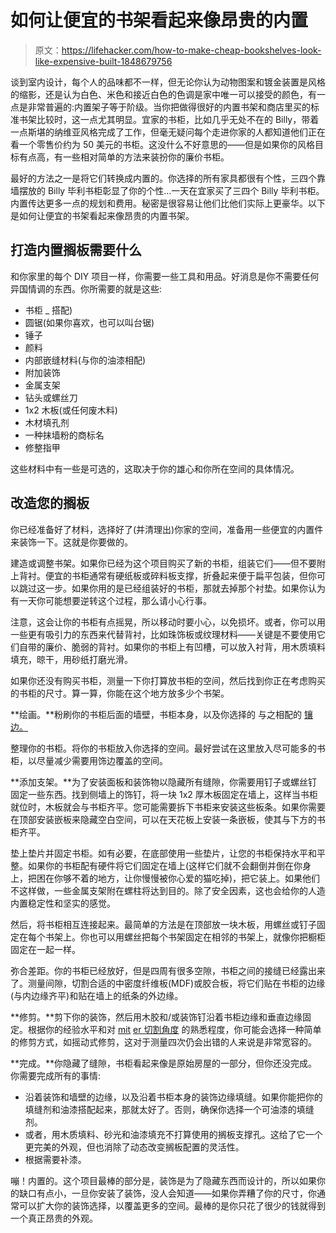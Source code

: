 # 如何让便宜的书架看起来像昂贵的内置

> 原文：<https://lifehacker.com/how-to-make-cheap-bookshelves-look-like-expensive-built-1848679756>

谈到室内设计，每个人的品味都不一样，但无论你认为动物图案和镀金装置是风格的缩影，还是认为白色、米色和接近白色的色调是家中唯一可以接受的颜色，有一点是非常普遍的:内置架子等于阶级。当你把做得很好的内置书架和商店里买的标准书架比较时，这一点尤其明显。宜家的书柜，比如几乎无处不在的 Billy，带着一点斯堪的纳维亚风格完成了工作，但毫无疑问每个走进你家的人都知道他们正在看一个零售价约为 50 美元的书柜。这没什么不好意思的——但是如果你的风格目标有点高，有一些相对简单的方法来装扮你的廉价书柜。



最好的方法之一是将它们转换成内置的。你选择的所有家具都很有个性，三四个靠墙摆放的 Billy 毕利书柜彰显了你的个性...一天在宜家买了三四个 Billy 毕利书柜。内置传达更多一点的规划和费用。秘密是很容易让他们比他们实际上更豪华。以下是如何让便宜的书架看起来像昂贵的内置书架。

## 打造内置搁板需要什么

和你家里的每个 DIY 项目一样，你需要一些工具和用品。好消息是你不需要任何异国情调的东西。你所需要的就是这些:

*   书柜 _ 搭配)
*   圆锯(如果你喜欢，也可以叫台锯)
*   锤子
*   颜料
*   内部嵌缝材料(与你的油漆相配)
*   附加装饰
*   金属支架
*   钻头或螺丝刀
*   1x2 木板(或任何废木料)
*   木材填孔剂
*   一种抹墙粉的商标名
*   修整指甲

这些材料中有一些是可选的，这取决于你的雄心和你所在空间的具体情况。

## 改造您的搁板

你已经准备好了材料，选择好了(并清理出)你家的空间，准备用一些便宜的内置件来装饰一下。这就是你要做的。

建造或调整书架。如果你已经为这个项目购买了新的书柜，组装它们——但不要附上背衬。便宜的书柜通常有硬纸板或碎料板支撑，折叠起来便于扁平包装，但你可以跳过这一步。如果你用的是已经组装好的书柜，那就去掉那个衬垫。如果你认为有一天你可能想要逆转这个过程，那么请小心行事。

注意，这会让你的书柜有点摇晃，所以移动时要小心，以免损坏。或者，你可以用一些更有吸引力的东西来代替背衬，比如珠饰板或纹理材料——关键是不要使用它们自带的廉价、脆弱的背衬。如果你的书柜上有凹槽，可以放入衬背，用木质填料填充，晾干，用砂纸打磨光滑。

如果你还没有购买书柜，测量一下你打算放书柜的空间，然后找到你正在考虑购买的书柜的尺寸。算一算，你能在这个地方放多少个书架。

**绘画。**粉刷你的书柜后面的墙壁，书柜本身，以及你选择的 与之相配的 [镶边。](https://www.homedepot.com/s/trim?NCNI-5)

整理你的书柜。将你的书柜放入你选择的空间。最好尝试在这里放入尽可能多的书柜，以尽量减少需要用饰边覆盖的空间。

**添加支架。**为了安装面板和装饰物以隐藏所有缝隙，你需要用钉子或螺丝钉固定一些东西。找到侧墙上的饰钉，将一块 1x2 厚木板固定在墙上，这样当书柜就位时，木板就会与书柜齐平。您可能需要拆下书柜来安装这些板条。如果你需要在顶部安装嵌板来隐藏空白空间，可以在天花板上安装一条嵌板，使其与下方的书柜齐平。

垫上垫片并固定书柜。如有必要，在底部使用一些垫片，让您的书柜保持水平和平整。如果你的书柜配有硬件将它们固定在墙上(这样它们就不会翻倒并倒在你身上，把困在你够不着的地方，让你慢慢被你心爱的猫吃掉)，把它装上。如果他们不这样做，一些金属支架附在螺柱将达到目的。除了安全因素，这也会给你的人造内置稳定性和坚实的感觉。

然后，将书柜相互连接起来。最简单的方法是在顶部放一块木板，用螺丝或钉子固定在每个书架上。你也可以用螺丝把每个书架固定在相邻的书架上，就像你把橱柜固定在一起一样。

弥合差距。你的书柜已经放好，但是四周有很多空隙，书柜之间的接缝已经露出来了。测量间隙，切割合适的中密度纤维板(MDF)或胶合板，将它们贴在书柜的边缘(与内边缘齐平)和贴在墙上的纸条的外边缘。

**修剪。**剪下你的装饰，然后用木胶和/或装饰钉沿着书柜边缘和垂直边缘固定。根据你的经验水平和对 [mit](https://www.youtube.com/watch?v=aMVjyvBBmms) [er 切割角度](https://www.youtube.com/watch?v=aMVjyvBBmms) 的熟悉程度，你可能会选择一种简单的修剪方式，如摇动式修剪，这对于测量四次仍会出错的人来说是非常宽容的。

**完成。**你隐藏了缝隙，书柜看起来像是原始房屋的一部分，但你还没完成。你需要完成所有的事情:

*   沿着装饰和墙壁的边缘，以及沿着书柜本身的装饰边缘填缝。如果你能把你的填缝剂和油漆搭配起来，那就太好了。否则，确保你选择一个可油漆的填缝剂。
*   或者，用木质填料、砂光和油漆填充不打算使用的搁板支撑孔。这给了它一个更完美的外观，但也消除了动态改变搁板配置的灵活性。
*   根据需要补漆。

嘣！内置的。这个项目最棒的部分是，装饰是为了隐藏东西而设计的，所以如果你的缺口有点小，一旦你安装了装饰，没人会知道——如果你弄糟了你的尺寸，你通常可以扩大你的装饰选择，以覆盖更多的空间。最棒的是你只花了很少的钱就得到一个真正昂贵的外观。